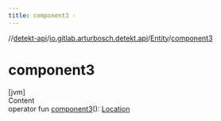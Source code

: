 ```yaml
---
title: component3 -
---
```

//[detekt-api](../../index.md)/[io.gitlab.arturbosch.detekt.api](../index.md)/[Entity](index.md)/[component3](component3.md)



# component3  
[jvm]  
Content  
operator fun [component3](component3.md)(): [Location](../-location/index.md)  



